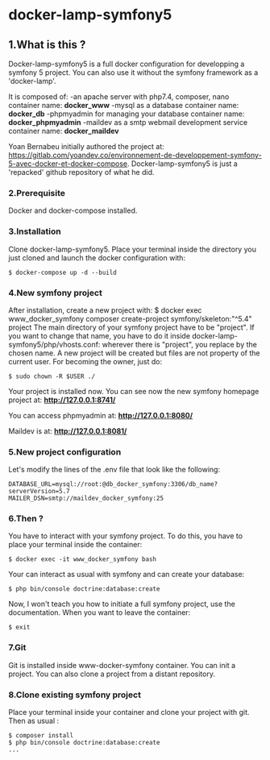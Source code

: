 # docker-lamp-symfony5



## 1.What is this ?

Docker-lamp-symfony5 is a full docker configuration for developping a symfony 5 project. You can also use it without the symfony framework as a 'docker-lamp'.

It is composed of:
-an apache server with php7.4, composer, nano   container name:   **docker_www**
-mysql as a database                            container name:   **docker_db**
-phpmyadmin for managing your database          container name:   **docker_phpmyadmin**
-maildev as a smtp webmail development service  container name:   **docker_maildev**

Yoan Bernabeu initially authored the project at: https://gitlab.com/yoandev.co/environnement-de-developpement-symfony-5-avec-docker-et-docker-compose. Docker-lamp-symfony5 is just a 'repacked' github repository of what he did.



### 2.Prerequisite

Docker and docker-compose installed.



### 3.Installation

Clone docker-lamp-symfony5.
Place your terminal inside the directory you just cloned and launch the docker configuration with:
```
$ docker-compose up -d --build
```


### 4.New symfony project

After installation, create a new project with:
$ docker exec www_docker_symfony composer create-project symfony/skeleton:"^5.4" project
The main directory of your symfony project have to be "project". If you want to change that name, you have to do it inside docker-lamp-symfony5/php/vhosts.conf: wherever there is "project", you replace by the chosen name.
A new project will be created but files are not property of the current user. For becoming the owner, just do:
```
$ sudo chown -R $USER ./
```

Your project is installed now. You can see now the new symfony homepage project at:
**http://127.0.0.1:8741/**

You can access phpmyadmin at:
**http://127.0.0.1:8080/**

Maildev is at:
**http://127.0.0.1:8081/**



### 5.New project configuration

Let's modify the lines of the .env file that look like the following:
```
DATABASE_URL=mysql://root:@db_docker_symfony:3306/db_name?serverVersion=5.7
MAILER_DSN=smtp://maildev_docker_symfony:25
```



### 6.Then ?

You have to interact with your symfony project. To do this, you have to place your terminal inside the container:
```
$ docker exec -it www_docker_symfony bash
```
Your can interact as usual with symfony and can create your database:
```
$ php bin/console doctrine:database:create
```
Now, I won't teach you how to initiate a full symfony project, use the documentation.
When you want to leave the container:
```
$ exit
```



### 7.Git

Git is installed inside www-docker-symfony container. You can init a project. You can also clone a project from a distant repository.



### 8.Clone existing symfony project

Place your terminal inside your container and clone your project with git. Then as usual :
```
$ composer install
$ php bin/console doctrine:database:create
...
```
